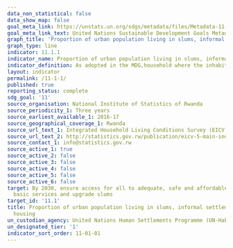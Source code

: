 ```yaml
---
data_non_statistical: false
data_show_map: false
goal_meta_link: https://unstats.un.org/sdgs/metadata/files/Metadata-11-01-01.pdf
goal_meta_link_text: United Nations Sustainable Development Goals Metadata (PDF 93.1KB)
graph_title: 'Proportion of urban population living in slums, informal settlements or inadequate housing'
graph_type: line
indicator: 11.1.1
indicator_name: Proportion of urban population living in slums, informal settlements or inadequate housing
indicator_definition: As adopted in the MDG,household where the inhabitants suffer one or more of the following ‘household deprivations; Lack of access to improved water source, Lack of access to improved sanitation facilities,Lack of sufficient living area,Lack of housing durability and,Lack of security of tenure
layout: indicator
permalink: /11-1-1/
published: true
reporting_status: complete
sdg_goal: '11'
source_organisation: National Institute of Statistics of Rwanda
source_periodicity_1: Three years
source_earliest_available_1: 2016-17
source_geographical_coverage_1: Rwanda
source_url_text_1: Integrated Household Living Conditions Survey (EICV)
source_url_text_2: http://statistics.gov.rw/publication/eicv-5-main-indicators-report-201617
source_contact_1: info@statistics.gov.rw
source_active_1: true
source_active_2: false
source_active_3: false
source_active_4: false
source_active_5: false
source_active_6: false
target: By 2030, ensure access for all to adequate, safe and affordable housing and
  basic services and upgrade slums
target_id: '11.1'
title: Proportion of urban population living in slums, informal settlements or inadequate
  housing
un_custodian_agency: United Nations Human Settlements Programme (UN-Habitat)
un_designated_tier: '1'
indicator_sort_order: 11-01-01
---
```

